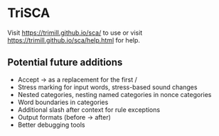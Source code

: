 # TriSCA

Visit https://trimill.github.io/sca/ to use or visit https://trimill.github.io/sca/help.html for help.

## Potential future additions
* Accept → as a replacement for the first /
* Stress marking for input words, stress-based sound changes
* Nested categories, nesting named categories in nonce categories
* Word boundaries in categories
* Additional slash after context for rule exceptions
* Output formats (before → after)
* Better debugging tools

